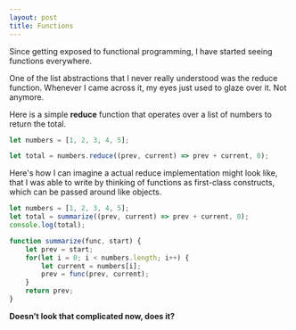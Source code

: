 ```yaml
---
layout: post
title: Functions
---
```


Since getting exposed to functional programming, I have started seeing functions everywhere.

One of the list abstractions that I never really understood was the reduce function. Whenever I came across it, my eyes just used to glaze over it. Not anymore.

Here is a simple **reduce** function that operates over a list of numbers to return the total. 

```javascript
let numbers = [1, 2, 3, 4, 5];

let total = numbers.reduce((prev, current) => prev + current, 0);
```

Here's how I can imagine a actual reduce implementation might look like, that I was able to write by thinking of functions as first-class constructs, which can be passed around like objects. 

```javascript
let numbers = [1, 2, 3, 4, 5];
let total = summarize((prev, current) => prev + current, 0);
console.log(total);

function summarize(func, start) {    
    let prev = start;
    for(let i = 0; i < numbers.length; i++) {
        let current = numbers[i];
        prev = func(prev, current);
    }
    return prev;
}
```

**Doesn't look that complicated now, does it?**
